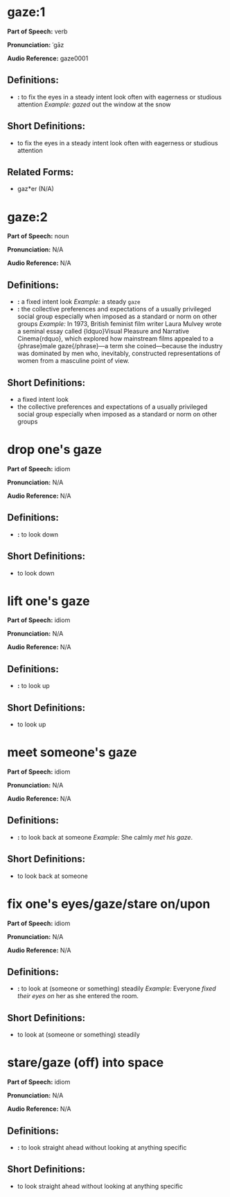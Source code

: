# gaze:1

**Part of Speech:** verb

**Pronunciation:** ˈgāz

**Audio Reference:** gaze0001

## Definitions:
- **:** to fix the eyes in a steady intent look often with eagerness or studious attention 
  *Example:* *gazed* out the window at the snow

## Short Definitions:
- to fix the eyes in a steady intent look often with eagerness or studious attention

## Related Forms:
- gaz*er (N/A)
# gaze:2

**Part of Speech:** noun

**Pronunciation:** N/A

**Audio Reference:** N/A

## Definitions:
- **:** a fixed intent look 
  *Example:* a steady `gaze`
- **:** the collective preferences and expectations of a usually privileged social group especially when imposed as a standard or norm on other groups 
  *Example:* In 1973, British feminist film writer Laura Mulvey wrote a seminal essay called {ldquo}Visual Pleasure and Narrative Cinema{rdquo}, which explored how mainstream films appealed to a {phrase}male gaze{/phrase}—a term she coined—because the industry was dominated by men who, inevitably, constructed representations of women from a masculine point of view.

## Short Definitions:
- a fixed intent look
- the collective preferences and expectations of a usually privileged social group especially when imposed as a standard or norm on other groups
# drop one's gaze

**Part of Speech:** idiom

**Pronunciation:** N/A

**Audio Reference:** N/A

## Definitions:
- **:** to look down

## Short Definitions:
- to look down
# lift one's gaze

**Part of Speech:** idiom

**Pronunciation:** N/A

**Audio Reference:** N/A

## Definitions:
- **:** to look up

## Short Definitions:
- to look up
# meet someone's gaze

**Part of Speech:** idiom

**Pronunciation:** N/A

**Audio Reference:** N/A

## Definitions:
- **:** to look back at someone 
  *Example:* She calmly *met his gaze*.

## Short Definitions:
- to look back at someone
# fix one's eyes/gaze/stare on/upon

**Part of Speech:** idiom

**Pronunciation:** N/A

**Audio Reference:** N/A

## Definitions:
- **:** to look at (someone or something) steadily 
  *Example:* Everyone *fixed their eyes on* her as she entered the room.

## Short Definitions:
- to look at (someone or something) steadily
# stare/gaze (off) into space

**Part of Speech:** idiom

**Pronunciation:** N/A

**Audio Reference:** N/A

## Definitions:
- **:** to look straight ahead without looking at anything specific

## Short Definitions:
- to look straight ahead without looking at anything specific
